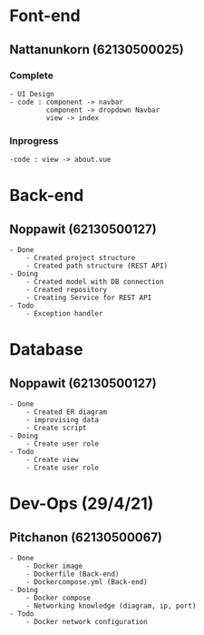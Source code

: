 # Font-end
## Nattanunkorn (62130500025)
### Complete
    - UI Design
    - code : component -> navbar 
             component -> dropdown Navbar
             view -> index
    

### Inprogress
    -code : view -> about.vue
    
# Back-end
## Noppawit (62130500127)
    - Done
        - Created project structure
        - Created path structure (REST API)
    - Doing
        - Created model with DB connection
        - Created repository
        - Creating Service for REST API
    - Todo
        - Exception handler
# Database
## Noppawit (62130500127)
    - Done
        - Created ER diagram
        - improvising data
        - Create script
    - Doing
        - Create user role
    - Todo
        - Create view
        - Create user role
# Dev-Ops (29/4/21)
## Pitchanon (62130500067)
    - Done
        - Docker image 
        - Dockerfile (Back-end)
        - Dockercompose.yml (Back-end)
    - Doing
        - Docker compose
        - Networking knowledge (diagram, ip, port)
    - Todo
        - Docker network configuration
    
